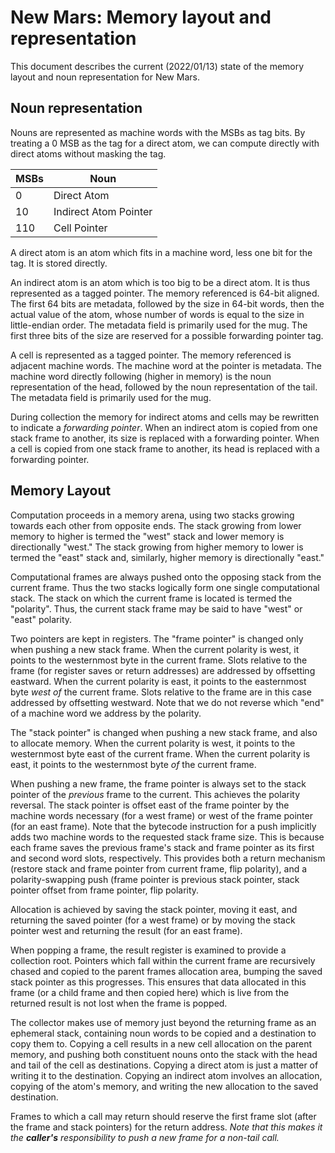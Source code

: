 # New Mars: Memory layout and representation

This document describes the current (2022/01/13) state of the memory layout and noun representation for New Mars.

## Noun representation

Nouns are represented as machine words with the MSBs as tag bits.
By treating a 0 MSB as the tag for a direct atom, we can compute directly with direct atoms without masking the tag.


| MSBs | Noun                  |
|------|-----------------------|
| 0    | Direct Atom           |
| 10   | Indirect Atom Pointer |
| 110  | Cell Pointer          |


A direct atom is an atom which fits in a machine word, less one bit for the tag. It is stored directly.

An indirect atom is an atom which is too big to be a direct atom. It is thus represented as a tagged
pointer. The memory referenced is 64-bit aligned. The first 64 bits are metadata, followed by the 
size in 64-bit words, then the actual value of the atom, whose number of words
is equal to the size in little-endian order. The metadata field is primarily used for
the mug. The first three bits of the size are reserved for a possible forwarding pointer tag.

A cell is represented as a tagged pointer. The memory referenced is adjacent machine words.
The machine word at the pointer is metadata. The machine word directly following (higher in memory)
is the noun representation of the head, followed by the noun representation of the tail. The metadata
field is primarily used for the mug.

During collection the memory for indirect atoms and cells may be rewritten to indicate a _forwarding pointer_.
When an indirect atom is copied from one stack frame to another, its size is replaced with a
forwarding pointer. When a cell is copied from one stack frame to another, its
head is replaced with a forwarding pointer.

## Memory Layout

Computation proceeds in a memory arena, using two stacks growing towards each other from opposite ends.
The stack growing from lower memory to higher is termed the "west" stack and lower memory is directionally "west."
The stack growing from higher memory to lower is termed the "east" stack and, similarly, higher memory is directionally "east."

Computational frames are always pushed onto the opposing stack from the current frame.
Thus the two stacks logically form one single computational stack.
The stack on which the current frame is located is termed the "polarity".
Thus, the current stack frame may be said to have "west" or "east" polarity.

Two pointers are kept in registers.
The "frame pointer" is changed only when pushing a new stack frame.
When the current polarity is west, it points to the westernmost byte in the current frame.
Slots relative to the frame (for register saves or return addresses) are addressed by offsetting eastward.
When the current polarity is east, it points to the easternmost byte _west of_ the current frame.
Slots relative to the frame are in this case addressed by offsetting westward.
Note that we do not reverse which "end" of a machine word we address by the polarity.

The "stack pointer" is changed when pushing a new stack frame, and also to allocate memory.
When the current polarity is west, it points to the westernmost byte east of the current frame.
When the current polarity is east, it points to the westernmost byte *of* the current frame.

When pushing a new frame, the frame pointer is always set to the stack pointer of the *previous* frame to the current.
This achieves the polarity reversal.
The stack pointer is offset east of the frame pointer by the machine words necessary (for a west frame) or west of the frame pointer (for an east frame).
Note that the bytecode instruction for a push implicitly adds two machine words to the requested stack frame size.
This is because each frame saves the previous frame's stack and frame pointer as its first and second word slots,
respectively.
This provides both a return mechanism (restore stack and frame pointer from current frame, flip polarity), and
a polarity-swapping push (frame pointer is previous stack pointer, stack pointer offset from frame pointer, flip polarity.

Allocation is achieved by saving the stack pointer, moving it east, and returning the saved pointer (for a west frame) or by moving the stack pointer west and returning the result (for an east frame).

When popping a frame, the result register is examined to provide a collection root.
Pointers which fall within the current frame are recursively chased and copied to the parent frames allocation area, bumping the saved stack pointer as this progresses. This ensures that data allocated in this frame (or a child frame and then copied here) which is live from the returned result is not lost when the frame is popped.

The collector makes use of memory just beyond the returning frame as an ephemeral stack, containing noun words to
be copied and a destination to copy them to.
Copying a cell results in a new cell allocation on the parent memory, and pushing both constituent nouns onto the
stack with the head and tail of the cell as destinations.
Copying a direct atom is just a matter of writing it to the destination.
Copying an indirect atom involves an allocation, copying of the atom's memory, and writing the new allocation to the saved destination.

Frames to which a call may return should reserve the first frame slot (after the frame and stack pointers) for the return address.
_Note that this makes it the ***caller's*** responsibility to push a new frame for a non-tail call._


